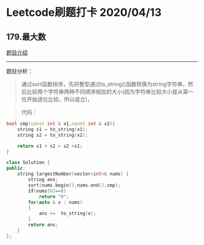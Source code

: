 # Leetcode刷题打卡 2020/04/13
## 179.最大数
[题目介绍](https://leetcode-cn.com/problems/largest-number/)

***
题目分析：
> 通过sort函数排序，先将整型通过to_string()函数转换为string字符串，然后比较两个字符串两种不同顺序相加的大小(因为字符串比较大小是从第一位开始逐位比较，所以成立)，

> 代码：
```cpp
bool cmp(const int & x1,const int & x2){
    string s1 = to_string(x1);
    string s2 = to_string(x2);

    return s1 + s2 > s2 +s1;
}

class Solution {
public:
    string largestNumber(vector<int>& nums) {
        string ans;
        sort(nums.begin(),nums.end(),cmp);
        if(nums[0]==0)
            return "0";
        for(auto & x : nums)
        {
            ans +=  to_string(x);
        }
        return ans;
    }
};
```